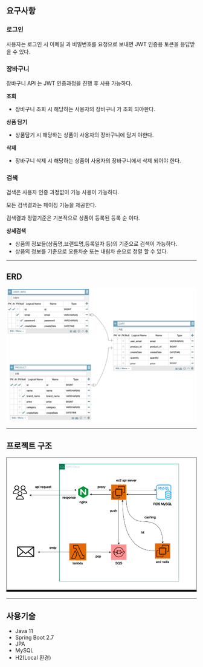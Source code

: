 ## 요구사항

### 로그인
사용자는 로그인 시 이메일 과 비밀번호를 요청으로 보내면 JWT 인증용 토큰을 응답받 을 수 있다.

### 장바구니

장바구니 API 는 JWT 인증과정을 진행 후 사용 가능하다.

**조회**

- 장바구니 조회 시 해당하는 사용자의 장바구니 가 조회 되야한다.

**상품 담기**

- 상품담기 시 해당하는 상품이 사용자의 장바구니에 담겨 야한다.

**삭제**

- 장바구니 삭제 시 해당하는 상품이 사용자의 장바구니에서 삭제 되어야 한다.

### 검색

검색은 사용자 인증 과정없이 기능 사용이 가능하다.

모든 검색결과는 페이징 기능을 제공한다.

검색결과 정렬기준은 기본적으로 상품이 등록된 등록 순 이다.

**상세검색**
- 상품의 정보들(상품명,브랜드명,등록일자 등)의 기준으로 검색이 가능하다.
- 상품의 정보를 기준으로 오름차순 또는 내림차 순으로 정렬 할 수 있다.

---

## ERD
![ERD](./docs/erd.png)

---
## 프로젝트 구조
![Structure](./docs/architecture.png)

---
## 사용기술
- Java 11
- Spring Boot 2.7
- JPA
- MySQL
- H2(Local 환경)
